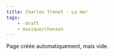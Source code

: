 ```yaml
---
title: Charles Trenet - La mer
tags:
    - -draft
    - musique/chanson
---
```


Page créée automatiquement, mais vide.
